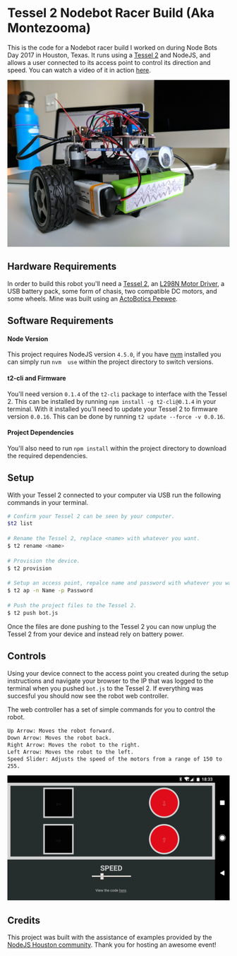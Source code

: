 # Tessel 2 Nodebot Racer Build (Aka Montezooma)
This is the code for a Nodebot racer build I worked on during Node Bots Day 2017 in Houston, Texas. It runs using a [Tessel 2](https://tessel.io/) and NodeJS, and allows a user connected to its access point to control its direction and speed. You can watch a video of it in action [here](https://www.youtube.com/watch?v=JdDaeLKfwb0).

![Controls](public/assets/robot.jpg)

## Hardware Requirements
In order to build this robot you'll need a [Tessel 2](https://tessel.io/), an [L298N Motor Driver](https://www.sparkfun.com/products/9670), a USB battery pack, some form of chasis, two compatible DC motors, and some wheels. Mine was built using an [ActoBotics Peewee](https://www.servocity.com/peewee).


## Software Requirements
#### Node Version
This project requires NodeJS version `4.5.0`, if you have [nvm](https://github.com/creationix/nvm) installed you can simply run `nvm  use` within the project directory to switch versions.

#### t2-cli and Firmware
You'll need version `0.1.4` of the `t2-cli` package to interface with the Tessel 2. This can be installed by running `npm install -g t2-cli@0.1.4` in your terminal. With it installed you'll need to update your Tessel 2 to firmware version `0.0.16`. This can be done by running `t2 update --force -v 0.0.16`.

#### Project Dependencies
You'll also need to run `npm install` within the project directory to download the required dependencies.


## Setup
With your Tessel 2 connected to your computer via USB run the following commands in your terminal.

```bash
# Confirm your Tessel 2 can be seen by your computer.
$t2 list

# Rename the Tessel 2, replace <name> with whatever you want.
$ t2 rename <name>

# Provision the device.
$ t2 provision

# Setup an access point, repalce name and password with whatever you want.
$ t2 ap -n Name -p Password

# Push the project files to the Tessel 2.
$ t2 push bot.js
```

Once the files are done pushing to the Tessel 2 you can now unplug the Tessel 2 from your device and instead rely on battery power.


## Controls
Using your device connect to the access point you created during the setup instructions and navigate your browser to the IP that was logged to the terminal when you pushed `bot.js` to the Tessel 2. If everything was succesful you should now see the robot web controller.

The web controller has a set of simple commands for you to control the robot. 

```
Up Arrow: Moves the robot forward.
Down Arrow: Moves the robot back.
Right Arrow: Moves the robot to the right.
Left Arrow: Moves the robot to the left.
Speed Slider: Adjusts the speed of the motors from a range of 150 to 255.
```

![Controls](public/assets/controls.png)

## Credits
This project was built with the assistance of examples provided by the [NodeJS Houston community](http://www.nodejshouston.com/). Thank you for hosting an awesome event!

